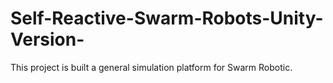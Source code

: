 # Self-Reactive-Swarm-Robots-Unity-Version-
This project is built a general simulation platform for Swarm Robotic.
